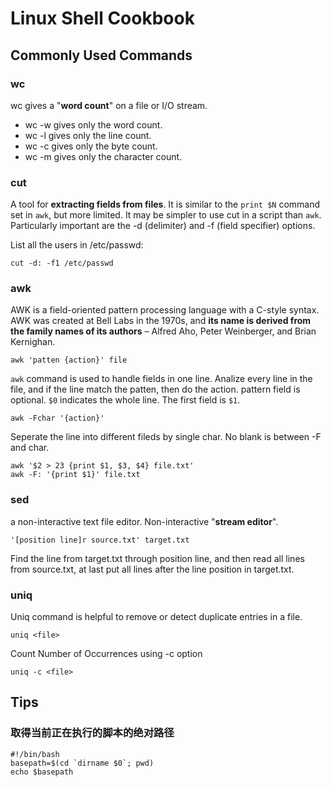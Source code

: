 # Linux Shell Cookbook

## Commonly Used Commands

### wc
wc gives a "**word count**" on a file or I/O stream.

* wc -w gives only the word count.
* wc -l gives only the line count.
* wc -c gives only the byte count.
* wc -m gives only the character count.

### cut
A tool for **extracting fields from files**. It is similar to the `print $N` command set in `awk`, but more limited. It may be simpler to use cut in a script than `awk`. Particularly important are the -d (delimiter) and -f (field specifier) options.

List all the users in /etc/passwd:
```
cut -d: -f1 /etc/passwd
```

### awk
AWK is a field-oriented pattern processing language with a C-style syntax. AWK was created at Bell Labs in the 1970s, and **its name is derived from the family names of its authors** – Alfred Aho, Peter Weinberger, and Brian Kernighan.

`awk 'patten {action}' file`

`awk` command is used to handle fields in one line. Analize every line in the file, and if the line match the patten, then do the action. pattern field is optional. `$0` indicates the whole line. The first field is `$1`.

`awk -Fchar '{action}'`

Seperate the line into different fileds by single char. No blank is between -F and char.

```
awk '$2 > 23 {print $1, $3, $4} file.txt'
awk -F: '{print $1}' file.txt
```

### sed
a non-interactive text file editor. Non-interactive "**stream editor**".

`'[position line]r source.txt' target.txt`

Find the line from target.txt through position line, and then read all lines from source.txt, at last put all lines after the line position in target.txt.

### uniq
Uniq command is helpful to remove or detect duplicate entries in a file.

```
uniq <file>
```

Count Number of Occurrences using -c option

```
uniq -c <file>
```

## Tips
### 取得当前正在执行的脚本的绝对路径

```
#!/bin/bash
basepath=$(cd `dirname $0`; pwd)
echo $basepath
```
